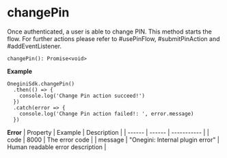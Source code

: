 # changePin

Once authenticated, a user is able to change PIN. This method starts the flow. For further actions please refer to #usePinFlow, #submitPinAction and #addEventListener.

`changePin(): Promise<void>`

**Example**
```
OneginiSdk.changePin()
  .then(() => {
    console.log('Change Pin action succeed!')
  })
  .catch(error => {
    console.log('Change Pin action failed!: ', error.message)
  })
```

**Error**
| Property | Example | Description |
| ------ | ------ |  ----------- |
| code   | 8000   | The error code |
| message   | "Onegini: Internal plugin error"   | Human readable error description |
